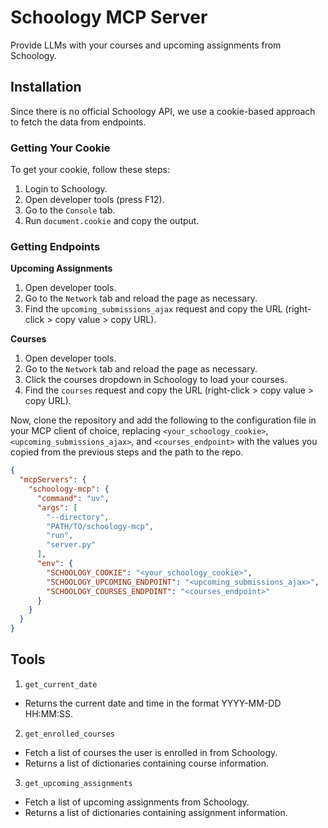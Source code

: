 # Schoology MCP Server

Provide LLMs with your courses and upcoming assignments from Schoology.

## Installation

Since there is no official Schoology API, we use a cookie-based approach to fetch the data from endpoints.

### Getting Your Cookie

To get your cookie, follow these steps:

1. Login to Schoology.
2. Open developer tools (press F12).
3. Go to the `Console` tab.
4. Run `document.cookie` and copy the output.

### Getting Endpoints

**Upcoming Assignments**
1. Open developer tools.
2. Go to the `Network` tab and reload the page as necessary.
3. Find the `upcoming_submissions_ajax` request and copy the URL (right-click > copy value > copy URL).

**Courses**
1. Open developer tools.
2. Go to the `Network` tab and reload the page as necessary.
3. Click the courses dropdown in Schoology to load your courses.
3. Find the `courses` request and copy the URL (right-click > copy value > copy URL).

Now, clone the repository and add the following to the configuration file in your MCP client of choice, replacing `<your_schoology_cookie>`, `<upcoming_submissions_ajax>`, and `<courses_endpoint>` with the values you copied from the previous steps and the path to the repo.
```json
{
  "mcpServers": {
    "schoology-mcp": {
      "command": "uv",
      "args": [
        "--directory",
        "PATH/TO/schoology-mcp",
        "run",
        "server.py"
      ],
      "env": {
        "SCHOOLOGY_COOKIE": "<your_schoology_cookie>",
        "SCHOOLOGY_UPCOMING_ENDPOINT": "<upcoming_submissions_ajax>",
        "SCHOOLOGY_COURSES_ENDPOINT": "<courses_endpoint>"
      }
    }
  }
}
```

## Tools

1. `get_current_date`
- Returns the current date and time in the format YYYY-MM-DD HH:MM:SS.

2. `get_enrolled_courses`
- Fetch a list of courses the user is enrolled in from Schoology.
- Returns a list of dictionaries containing course information.

3. `get_upcoming_assignments`
- Fetch a list of upcoming assignments from Schoology.
- Returns a list of dictionaries containing assignment information.

